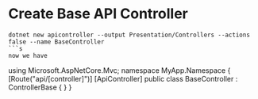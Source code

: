 # Create Base API Controller
```
dotnet new apicontroller --output Presentation/Controllers --actions false --name BaseController
```s
now we have
```
using Microsoft.AspNetCore.Mvc;
namespace MyApp.Namespace
{
    [Route("api/[controller]")]
    [ApiController]
    public class BaseController : ControllerBase
    {
    }
}
```
